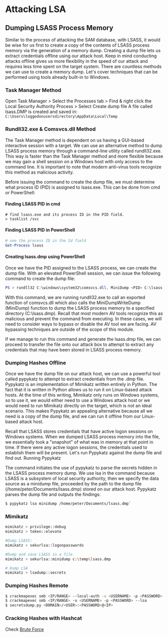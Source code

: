 # Attacking LSA
## Dumping LSASS Process Memory
Similar to the process of attacking the SAM database, with LSASS, it would be wise for us first to create a copy of the contents of LSASS process memory via the generation of a memory dump. Creating a dump file lets us extract credentials offline using our attack host. Keep in mind conducting attacks offline gives us more flexibility in the speed of our attack and requires less time spent on the target system. There are countless methods we can use to create a memory dump. Let's cover techniques that can be performed using tools already built-in to Windows.

### Task Manager Method
Open Task Manager > Select the Processes tab > Find & right click the Local Security Authority Process > Select Create dump file
A file called lsass.DMP is created and saved in: 
`C:\Users\loggedonusersdirectory\AppData\Local\Temp`

### Rundll32.exe & Comsvcs.dll Method
The Task Manager method is dependent on us having a GUI-based interactive session with a target. We can use an alternative method to dump LSASS process memory through a command-line utility called rundll32.exe. This way is faster than the Task Manager method and more flexible because we may gain a shell session on a Windows host with only access to the command line. It is important to note that modern anti-virus tools recognize this method as malicious activity.

Before issuing the command to create the dump file, we must determine what process ID (PID) is assigned to lsass.exe. This can be done from cmd or PowerShell:

#### Finding LSASS PID in cmd
```
# find lsass.exe and its process ID in the PID field.
> tasklist /svc
```

#### Finding LSASS PID in PowerShell
```powershell
# see the process ID in the Id field
Get-Process lsass
```

#### Creating lsass.dmp using PowerShell
Once we have the PID assigned to the LSASS process, we can create the dump file.
With an elevated PowerShell session, we can issue the following command to create the dump file:
```powershell
PS > rundll32 C:\windows\system32\comsvcs.dll, MiniDump <PID> C:\lsass.dmp full
```

With this command, we are running rundll32.exe to call an exported function of comsvcs.dll which also calls the MiniDumpWriteDump (MiniDump) function to dump the LSASS process memory to a specified directory (C:\lsass.dmp). Recall that most modern AV tools recognize this as malicious and prevent the command from executing. In these cases, we will need to consider ways to bypass or disable the AV tool we are facing. AV bypassing techniques are outside of the scope of this module.

If we manage to run this command and generate the lsass.dmp file, we can proceed to transfer the file onto our attack box to attempt to extract any credentials that may have been stored in LSASS process memory.

### Dumping Hashes Offline
Once we have the dump file on our attack host, we can use a powerful tool called pypykatz to attempt to extract credentials from the .dmp file. Pypykatz is an implementation of Mimikatz written entirely in Python. The fact that it is written in Python allows us to run it on Linux-based attack hosts. At the time of this writing, Mimikatz only runs on Windows systems, so to use it, we would either need to use a Windows attack host or we would need to run Mimikatz directly on the target, which is not an ideal scenario. This makes Pypykatz an appealing alternative because all we need is a copy of the dump file, and we can run it offline from our Linux-based attack host.

Recall that LSASS stores credentials that have active logon sessions on Windows systems. When we dumped LSASS process memory into the file, we essentially took a "snapshot" of what was in memory at that point in time. If there were any active logon sessions, the credentials used to establish them will be present. Let's run Pypykatz against the dump file and find out.
Running Pypykatz

The command initiates the use of pypykatz to parse the secrets hidden in the LSASS process memory dump. We use lsa in the command because LSASS is a subsystem of local security authority, then we specify the data source as a minidump file, proceeded by the path to the dump file (/home/peter/Documents/lsass.dmp) stored on our attack host. Pypykatz parses the dump file and outputs the findings:

```bash
$ pypykatz lsa minidump /home/peter/Documents/lsass.dmp`
```

### Mimikatz
```bash
mimikatz > privilege::debug
mimikatz > token::elevate

#Dump LSASS:
mimikatz > sekurlsa::logonpasswords

#Dump and save LSASS in a file
mimikatz > sekurlsa::minidump c:\temp\lsass.dmp

# Dump LSA
mimikatz > lsadump::secrets
```

### Dumping Hashes Remote
```bash
$ crackmapexec smb <IP/RANGE> --local-auth -u <USERNAME> -p <PASSWORD> --lsa
$ crackmapexec smb <IP/RANGE> -u <USERNAME> -p <PASSWORD> --lsa
$ secretsdump.py <DOMAIN>/<USER>:<PASSWORD>@<IP> 
```

### Cracking Hashes with Hashcat
Check [Brute Force](../BruteForce/BruteForce.md#hashcat)